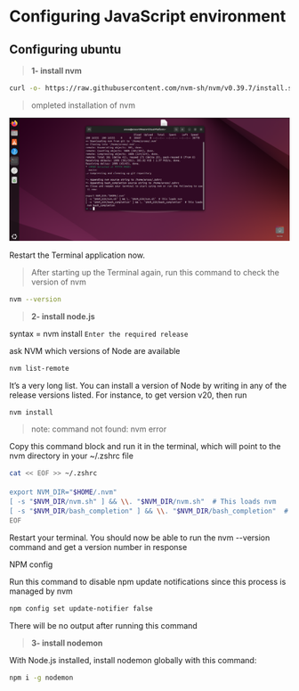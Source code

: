# Configuring JavaScript environment

## Configuring ubuntu

>**1- install nvm**

```bash
curl -o- https://raw.githubusercontent.com/nvm-sh/nvm/v0.39.7/install.sh | bash
```

>ompleted installation of nvm

![!ompleted installation of nvm](/Assets/images/completed-installation-of-nvm.png)

Restart the Terminal application now.

>After starting up the Terminal again, run this command to check the version of nvm

```bash
nvm --version 
```

>**2- install node.js**

syntax = nvm install `Enter the required release`

ask NVM which versions of Node are available

```bash
nvm list-remote
```

It’s a very long list. You can install a version of Node by writing in any of the release versions listed. For instance, to get version v20, then run

```bash
nvm install 
```

> note: command not found: nvm error

Copy this command block and run it in the terminal, which will point to the nvm directory in your ~/.zshrc file

```bash
cat << EOF >> ~/.zshrc

export NVM_DIR="$HOME/.nvm"
[ -s "$NVM_DIR/nvm.sh" ] && \\. "$NVM_DIR/nvm.sh"  # This loads nvm
[ -s "$NVM_DIR/bash_completion" ] && \\. "$NVM_DIR/bash_completion"  # This loads nvm bash_completion
EOF

```

Restart your terminal. You should now be able to run the nvm --version command and get a version number in response

NPM config

Run this command to disable npm update notifications since this process is managed by nvm

```bash
npm config set update-notifier false
```

There will be no output after running this command

>**3- install nodemon**

With Node.js installed, install nodemon globally with this command:

```bash
npm i -g nodemon
```

